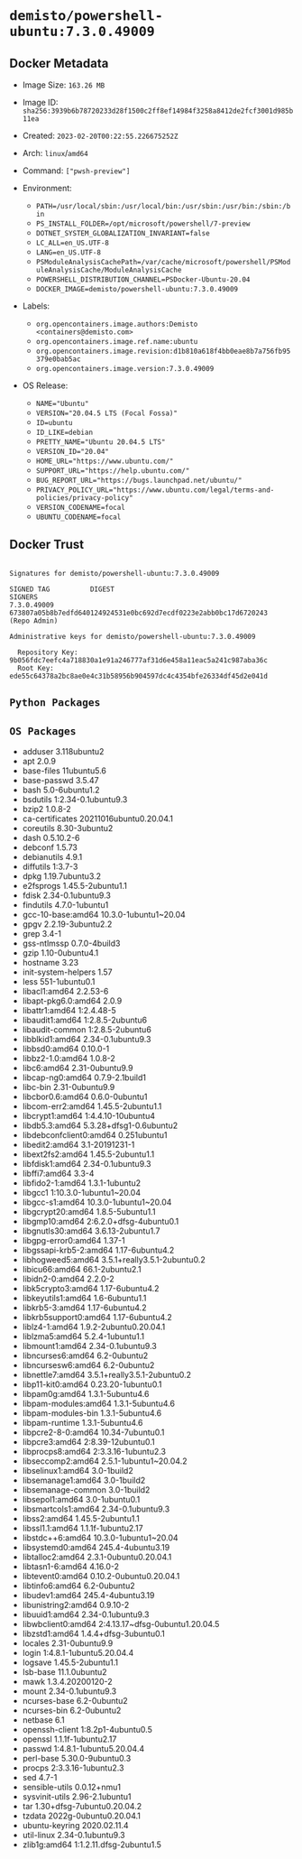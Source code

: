# `demisto/powershell-ubuntu:7.3.0.49009`
## Docker Metadata
- Image Size: `163.26 MB`
- Image ID: `sha256:3939b6b78720233d28f1500c2ff8ef14984f3258a8412de2fcf3001d985b11ea`
- Created: `2023-02-20T00:22:55.226675252Z`
- Arch: `linux`/`amd64`
- Command: `["pwsh-preview"]`
- Environment:
  - `PATH=/usr/local/sbin:/usr/local/bin:/usr/sbin:/usr/bin:/sbin:/bin`
  - `PS_INSTALL_FOLDER=/opt/microsoft/powershell/7-preview`
  - `DOTNET_SYSTEM_GLOBALIZATION_INVARIANT=false`
  - `LC_ALL=en_US.UTF-8`
  - `LANG=en_US.UTF-8`
  - `PSModuleAnalysisCachePath=/var/cache/microsoft/powershell/PSModuleAnalysisCache/ModuleAnalysisCache`
  - `POWERSHELL_DISTRIBUTION_CHANNEL=PSDocker-Ubuntu-20.04`
  - `DOCKER_IMAGE=demisto/powershell-ubuntu:7.3.0.49009`
- Labels:
  - `org.opencontainers.image.authors:Demisto <containers@demisto.com>`
  - `org.opencontainers.image.ref.name:ubuntu`
  - `org.opencontainers.image.revision:d1b810a618f4bb0eae8b7a756fb95379e0bab5ac`
  - `org.opencontainers.image.version:7.3.0.49009`

- OS Release:
  - `NAME="Ubuntu"`
  - `VERSION="20.04.5 LTS (Focal Fossa)"`
  - `ID=ubuntu`
  - `ID_LIKE=debian`
  - `PRETTY_NAME="Ubuntu 20.04.5 LTS"`
  - `VERSION_ID="20.04"`
  - `HOME_URL="https://www.ubuntu.com/"`
  - `SUPPORT_URL="https://help.ubuntu.com/"`
  - `BUG_REPORT_URL="https://bugs.launchpad.net/ubuntu/"`
  - `PRIVACY_POLICY_URL="https://www.ubuntu.com/legal/terms-and-policies/privacy-policy"`
  - `VERSION_CODENAME=focal`
  - `UBUNTU_CODENAME=focal`

## Docker Trust
```

Signatures for demisto/powershell-ubuntu:7.3.0.49009

SIGNED TAG          DIGEST                                                             SIGNERS
7.3.0.49009         673807a05b8b7edfd640124924531e0bc692d7ecdf0223e2abb0bc17d6720243   (Repo Admin)

Administrative keys for demisto/powershell-ubuntu:7.3.0.49009

  Repository Key:	9b056fdc7eefc4a718830a1e91a246777af31d6e458a11eac5a241c987aba36c
  Root Key:	ede55c64378a2bc8ae0e4c31b58956b904597dc4c4354bfe26334df45d2e041d

```

## `Python Packages`


## `OS Packages`

* adduser	3.118ubuntu2
* apt	2.0.9
* base-files	11ubuntu5.6
* base-passwd	3.5.47
* bash	5.0-6ubuntu1.2
* bsdutils	1:2.34-0.1ubuntu9.3
* bzip2	1.0.8-2
* ca-certificates	20211016ubuntu0.20.04.1
* coreutils	8.30-3ubuntu2
* dash	0.5.10.2-6
* debconf	1.5.73
* debianutils	4.9.1
* diffutils	1:3.7-3
* dpkg	1.19.7ubuntu3.2
* e2fsprogs	1.45.5-2ubuntu1.1
* fdisk	2.34-0.1ubuntu9.3
* findutils	4.7.0-1ubuntu1
* gcc-10-base:amd64	10.3.0-1ubuntu1~20.04
* gpgv	2.2.19-3ubuntu2.2
* grep	3.4-1
* gss-ntlmssp	0.7.0-4build3
* gzip	1.10-0ubuntu4.1
* hostname	3.23
* init-system-helpers	1.57
* less	551-1ubuntu0.1
* libacl1:amd64	2.2.53-6
* libapt-pkg6.0:amd64	2.0.9
* libattr1:amd64	1:2.4.48-5
* libaudit1:amd64	1:2.8.5-2ubuntu6
* libaudit-common	1:2.8.5-2ubuntu6
* libblkid1:amd64	2.34-0.1ubuntu9.3
* libbsd0:amd64	0.10.0-1
* libbz2-1.0:amd64	1.0.8-2
* libc6:amd64	2.31-0ubuntu9.9
* libcap-ng0:amd64	0.7.9-2.1build1
* libc-bin	2.31-0ubuntu9.9
* libcbor0.6:amd64	0.6.0-0ubuntu1
* libcom-err2:amd64	1.45.5-2ubuntu1.1
* libcrypt1:amd64	1:4.4.10-10ubuntu4
* libdb5.3:amd64	5.3.28+dfsg1-0.6ubuntu2
* libdebconfclient0:amd64	0.251ubuntu1
* libedit2:amd64	3.1-20191231-1
* libext2fs2:amd64	1.45.5-2ubuntu1.1
* libfdisk1:amd64	2.34-0.1ubuntu9.3
* libffi7:amd64	3.3-4
* libfido2-1:amd64	1.3.1-1ubuntu2
* libgcc1	1:10.3.0-1ubuntu1~20.04
* libgcc-s1:amd64	10.3.0-1ubuntu1~20.04
* libgcrypt20:amd64	1.8.5-5ubuntu1.1
* libgmp10:amd64	2:6.2.0+dfsg-4ubuntu0.1
* libgnutls30:amd64	3.6.13-2ubuntu1.7
* libgpg-error0:amd64	1.37-1
* libgssapi-krb5-2:amd64	1.17-6ubuntu4.2
* libhogweed5:amd64	3.5.1+really3.5.1-2ubuntu0.2
* libicu66:amd64	66.1-2ubuntu2.1
* libidn2-0:amd64	2.2.0-2
* libk5crypto3:amd64	1.17-6ubuntu4.2
* libkeyutils1:amd64	1.6-6ubuntu1.1
* libkrb5-3:amd64	1.17-6ubuntu4.2
* libkrb5support0:amd64	1.17-6ubuntu4.2
* liblz4-1:amd64	1.9.2-2ubuntu0.20.04.1
* liblzma5:amd64	5.2.4-1ubuntu1.1
* libmount1:amd64	2.34-0.1ubuntu9.3
* libncurses6:amd64	6.2-0ubuntu2
* libncursesw6:amd64	6.2-0ubuntu2
* libnettle7:amd64	3.5.1+really3.5.1-2ubuntu0.2
* libp11-kit0:amd64	0.23.20-1ubuntu0.1
* libpam0g:amd64	1.3.1-5ubuntu4.6
* libpam-modules:amd64	1.3.1-5ubuntu4.6
* libpam-modules-bin	1.3.1-5ubuntu4.6
* libpam-runtime	1.3.1-5ubuntu4.6
* libpcre2-8-0:amd64	10.34-7ubuntu0.1
* libpcre3:amd64	2:8.39-12ubuntu0.1
* libprocps8:amd64	2:3.3.16-1ubuntu2.3
* libseccomp2:amd64	2.5.1-1ubuntu1~20.04.2
* libselinux1:amd64	3.0-1build2
* libsemanage1:amd64	3.0-1build2
* libsemanage-common	3.0-1build2
* libsepol1:amd64	3.0-1ubuntu0.1
* libsmartcols1:amd64	2.34-0.1ubuntu9.3
* libss2:amd64	1.45.5-2ubuntu1.1
* libssl1.1:amd64	1.1.1f-1ubuntu2.17
* libstdc++6:amd64	10.3.0-1ubuntu1~20.04
* libsystemd0:amd64	245.4-4ubuntu3.19
* libtalloc2:amd64	2.3.1-0ubuntu0.20.04.1
* libtasn1-6:amd64	4.16.0-2
* libtevent0:amd64	0.10.2-0ubuntu0.20.04.1
* libtinfo6:amd64	6.2-0ubuntu2
* libudev1:amd64	245.4-4ubuntu3.19
* libunistring2:amd64	0.9.10-2
* libuuid1:amd64	2.34-0.1ubuntu9.3
* libwbclient0:amd64	2:4.13.17~dfsg-0ubuntu1.20.04.5
* libzstd1:amd64	1.4.4+dfsg-3ubuntu0.1
* locales	2.31-0ubuntu9.9
* login	1:4.8.1-1ubuntu5.20.04.4
* logsave	1.45.5-2ubuntu1.1
* lsb-base	11.1.0ubuntu2
* mawk	1.3.4.20200120-2
* mount	2.34-0.1ubuntu9.3
* ncurses-base	6.2-0ubuntu2
* ncurses-bin	6.2-0ubuntu2
* netbase	6.1
* openssh-client	1:8.2p1-4ubuntu0.5
* openssl	1.1.1f-1ubuntu2.17
* passwd	1:4.8.1-1ubuntu5.20.04.4
* perl-base	5.30.0-9ubuntu0.3
* procps	2:3.3.16-1ubuntu2.3
* sed	4.7-1
* sensible-utils	0.0.12+nmu1
* sysvinit-utils	2.96-2.1ubuntu1
* tar	1.30+dfsg-7ubuntu0.20.04.2
* tzdata	2022g-0ubuntu0.20.04.1
* ubuntu-keyring	2020.02.11.4
* util-linux	2.34-0.1ubuntu9.3
* zlib1g:amd64	1:1.2.11.dfsg-2ubuntu1.5

